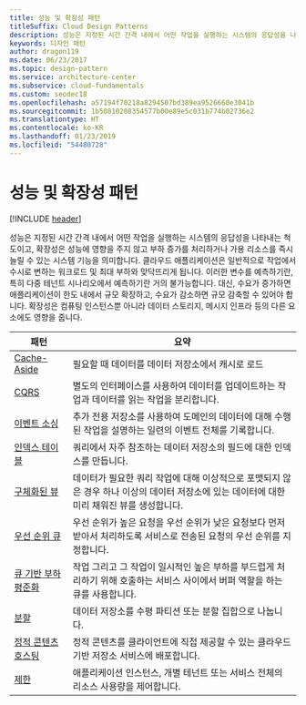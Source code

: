 ```yaml
---
title: 성능 및 확장성 패턴
titleSuffix: Cloud Design Patterns
description: 성능은 지정된 시간 간격 내에서 어떤 작업을 실행하는 시스템의 응답성을 나타내는 척도이고, 확장성은 성능에 영향을 주지 않고 부하 증가를 처리하거나 가용 리소스를 즉시 늘릴 수 있는 시스템 기능을 의미합니다. 클라우드 애플리케이션은 일반적으로 작업에서 수시로 변하는 워크로드 및 최대 부하와 맞닥뜨리게 됩니다. 이러한 변수를 예측하기란, 특히 다중 테넌트 시나리오에서 예측하기란 거의 불가능합니다. 대신, 수요가 증가하면 애플리케이션이 한도 내에서 규모 확장하고, 수요가 감소하면 규모 감축할 수 있어야 합니다. 확장성은 컴퓨팅 인스턴스뿐 아니라 데이터 스토리지, 메시지 인프라 등의 다른 요소에도 영향을 줍니다.
keywords: 디자인 패턴
author: dragon119
ms.date: 06/23/2017
ms.topic: design-pattern
ms.service: architecture-center
ms.subservice: cloud-fundamentals
ms.custom: seodec18
ms.openlocfilehash: a57194f70218a8294507bd389ea9526660e3041b
ms.sourcegitcommit: 1b50810208354577b00e89e5c031b774b02736e2
ms.translationtype: HT
ms.contentlocale: ko-KR
ms.lasthandoff: 01/23/2019
ms.locfileid: "54480728"
---
```

# <a name="performance-and-scalability-patterns"></a>성능 및 확장성 패턴

[!INCLUDE [header](../../_includes/header.md)]

성능은 지정된 시간 간격 내에서 어떤 작업을 실행하는 시스템의 응답성을 나타내는 척도이고, 확장성은 성능에 영향을 주지 않고 부하 증가를 처리하거나 가용 리소스를 즉시 늘릴 수 있는 시스템 기능을 의미합니다. 클라우드 애플리케이션은 일반적으로 작업에서 수시로 변하는 워크로드 및 최대 부하와 맞닥뜨리게 됩니다. 이러한 변수를 예측하기란, 특히 다중 테넌트 시나리오에서 예측하기란 거의 불가능합니다. 대신, 수요가 증가하면 애플리케이션이 한도 내에서 규모 확장하고, 수요가 감소하면 규모 감축할 수 있어야 합니다. 확장성은 컴퓨팅 인스턴스뿐 아니라 데이터 스토리지, 메시지 인프라 등의 다른 요소에도 영향을 줍니다.

|                           패턴                            |                                                                        요약                                                                         |
|--------------------------------------------------------------|--------------------------------------------------------------------------------------------------------------------------------------------------------|
|               [Cache-Aside](../cache-aside.md)               |                                                   필요할 때 데이터를 데이터 저장소에서 캐시로 로드                                                   |
|                      [CQRS](../cqrs.md)                      |                           별도의 인터페이스를 사용하여 데이터를 업데이트하는 작업과 데이터를 읽는 작업을 분리합니다.                           |
|            [이벤트 소싱](../event-sourcing.md)            |                     추가 전용 저장소를 사용하여 도메인의 데이터에 대해 수행된 작업을 설명하는 일련의 이벤트 전체를 기록합니다.                      |
|               [인덱스 테이블](../index-table.md)               |                                쿼리에서 자주 참조하는 데이터 저장소의 필드에 대한 인덱스를 만듭니다.                                |
|         [구체화된 뷰](../materialized-view.md)         |       데이터가 필요한 쿼리 작업에 대해 이상적으로 포맷되지 않은 경우 하나 이상의 데이터 저장소에 있는 데이터에 대한 미리 채워진 뷰를 생성합니다.        |
|            [우선 순위 큐](../priority-queue.md)            | 우선 순위가 높은 요청을 우선 순위가 낮은 요청보다 먼저 받아서 처리하도록 서비스로 전송된 요청의 우선 순위를 지정합니다. |
| [큐 기반 부하 평준화](../queue-based-load-leveling.md) |              작업 그리고 그 작업이 일시적인 높은 부하를 부드럽게 처리하기 위해 호출하는 서비스 사이에서 버퍼 역할을 하는 큐를 사용합니다.               |
|                  [분할](../sharding.md)                  |                                           데이터 저장소를 수평 파티션 또는 분할 집합으로 나눕니다.                                           |
|    [정적 콘텐츠 호스팅](../static-content-hosting.md)    |                          정적 콘텐츠를 클라이언트에 직접 제공할 수 있는 클라우드 기반 저장소 서비스에 배포합니다.                          |
|                [제한](../throttling.md)                |                애플리케이션 인스턴스, 개별 테넌트 또는 서비스 전체의 리소스 사용량을 제어합니다.                 |
